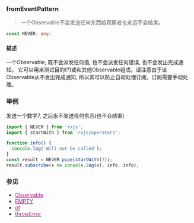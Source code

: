 ### fromEventPattern <icon badge type='function'/>
> 一个Observable不会发送任何东西给观察者也永远不会结束。
```ts
const NEVER: any;
```
#### 描述
一个Observable, 既不会派发任何值, 也不会派发任何错误, 也不会发出完成通知。 它可以用来测试目的(?)或和其他Observable组成。请注意由于该Observable从不发出完成通知, 所以其可以防止自动处理订阅。订阅需要手动处理。
### 举例
发送一个数字7, 之后永不发送任何东西(也不会结束)
```ts
import { NEVER } from 'rxjs';
import { startWith } from 'rxjs/operators';

function info() {
  console.log('Will not be called');
}
const result = NEVER.pipe(startWith(7));
result.subscribe(x => console.log(x), info, info);
```
### 参见
* [<font color=#B7178C>Observable</font>](/doc/reference/index/observable.html)
* [<font color=#B7178C>EMPTY</font>](/doc/reference/index/empty.html)
* [<font color=#B7178C>of</font>](/doc/reference/index/of.html)
* [<font color=#B7178C>throwError</font>](/doc/reference/index/throwError.html)